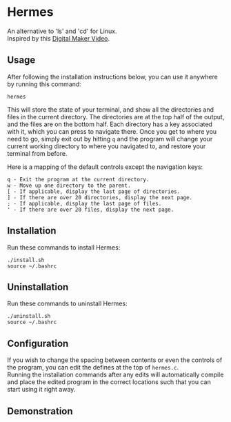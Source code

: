 # Hermes
An alternative to 'ls' and 'cd' for Linux.  
Inspired by this [Digital Maker Video](https://www.youtube.com/watch?v=jvrDEKDhdB8).  

## Usage
After following the installation instructions below, you can use it anywhere by running this command:
```
hermes
```
This will store the state of your terminal, and show all the directories and files in the current directory. The directories are at the top half of the output, and the files are on the bottom half. Each directory has a key associated with it, which you can press to navigate there. Once you get to where you need to go, simply exit out by hitting `q` and the program will change your current working directory to where you navigated to, and restore your terminal from before.

Here is a mapping of the default controls except the navigation keys:
```
q - Exit the program at the current directory.
w - Move up one directory to the parent.
[ - If applicable, display the last page of directories.
] - If there are over 20 directories, display the next page.
; - If applicable, display the last page of files.
' - If there are over 20 files, display the next page.
```

## Installation
Run these commands to install Hermes:
```
./install.sh
source ~/.bashrc
```

## Uninstallation
Run these commands to uninstall Hermes:
```
./uninstall.sh
source ~/.bashrc
```

## Configuration
If you wish to change the spacing between contents or even the controls of the program, you can edit the defines at the top of `hermes.c`.  
Running the installation commands after any edits will automatically compile and place the edited program in the correct locations such that you can start using it right away.

## Demonstration